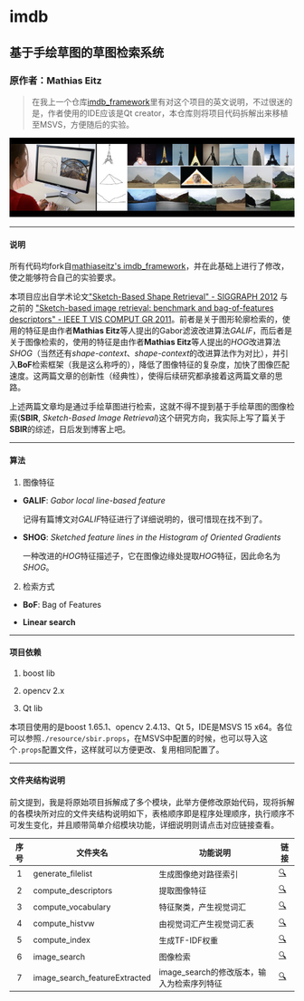 # imdb
## 基于手绘草图的草图检索系统
### 原作者：**Mathias Eitz**

> 在我上一个仓库[imdb_framework](https://github.com/jjkislele/imdb_framework)里有对这个项目的英文说明，不过很迷的是，作者使用的IDE应该是Qt creator，本仓库则将项目代码拆解出来移植至MSVS，方便随后的实验。

![输出示例](./resource/banner.jpg)	

----

#### **说明**

所有代码均fork自[mathiaseitz's imdb_framework](https://github.com/mathiaseitz/imdb_framework)，并在此基础上进行了修改，使之能够符合自己的实验要求。

本项目应出自学术论文["Sketch-Based Shape Retrieval" - SIGGRAPH 2012](http://cybertron.cg.tu-berlin.de/eitz/projects/sbsr/) 与之前的 ["Sketch-based image retrieval: benchmark and bag-of-features descriptors" -  IEEE T VIS COMPUT GR 2011](http://cybertron.cg.tu-berlin.de/eitz/projects/sbsr/)。前者是关于图形轮廓检索的，使用的特征是由作者**Mathias Eitz**等人提出的Gabor滤波改进算法*GALIF*，而后者是关于图像检索的，使用的特征是由作者**Mathias Eitz**等人提出的*HOG*改进算法*SHOG*（当然还有*shape-context*、*shape-context*的改进算法作为对比），并引入**BoF**检索框架（我是这么称呼的），降低了图像特征的复杂度，加快了图像匹配速度。这两篇文章的创新性（经典性），使得后续研究都承接着这两篇文章的思路。

上述两篇文章均是通过手绘草图进行检索，这就不得不提到基于手绘草图的图像检索(**SBIR**, *Sketch-Based Image Retrieval*)这个研究方向，我实际上写了篇关于**SBIR**的综述，日后发到博客上吧。

----

#### **算法**

1. 图像特征

* **GALIF**: *Gabor local line-based feature*

	记得有篇博文对*GALIF*特征进行了详细说明的，很可惜现在找不到了。

* **SHOG**: *Sketched feature lines in the Histogram of Oriented Gradients*
	
	一种改进的*HOG*特征描述子，它在图像边缘处提取*HOG*特征，因此命名为*SHOG*。

2. 检索方式

* **BoF**: Bag of Features

* **Linear search**

-----

#### **项目依赖**

1. boost lib

2. opencv 2.x

3. Qt lib

本项目使用的是boost 1.65.1、opencv 2.4.13、Qt 5，IDE是MSVS 15 x64。各位可以参照``./resource/sbir.props``，在MSVS中配置的时候，也可以导入这个``.props``配置文件，这样就可以方便更改、复用相同配置了。

----

#### **文件夹结构说明**

前文提到，我是将原始项目拆解成了多个模块，此举方便修改原始代码，现将拆解的各模块所对应的文件夹结构说明如下，表格顺序即是程序处理顺序，执行顺序不可发生变化，并且顺带简单介绍模块功能，详细说明则请点击对应链接查看。

序号|文件夹名|功能说明|链接
:--:|--------|--------|----
1|generate_filelist|生成图像绝对路径索引|[:mag:](https://github.com/jjkislele/imdb_framework_msvs/tree/master/imdb/generate_filelist)
2|compute_descriptors|提取图像特征|[:mag:](https://github.com/jjkislele/imdb_framework_msvs/tree/master/imdb/compute_descriptors)
3|compute_vocabulary|特征聚类，产生视觉词汇|[:mag:](https://github.com/jjkislele/imdb_framework_msvs/tree/master/imdb/compute_vocabulary)
4|compute_histvw|由视觉词汇产生视觉词汇表|[:mag:](https://github.com/jjkislele/imdb_framework_msvs/tree/master/imdb/compute_histvw)
5|compute_index|生成TF-IDF权重|[:mag:](https://github.com/jjkislele/imdb_framework_msvs/tree/master/imdb/compute_index)
6|image_search|图像检索|[:mag:](https://github.com/jjkislele/imdb_framework_msvs/tree/master/imdb/image_search)
7|image_search_featureExtracted|image_search的修改版本，输入为检索序列特征|[:mag:](https://github.com/jjkislele/imdb_framework_msvs/tree/master/imdb/image_search_featureExtracted)